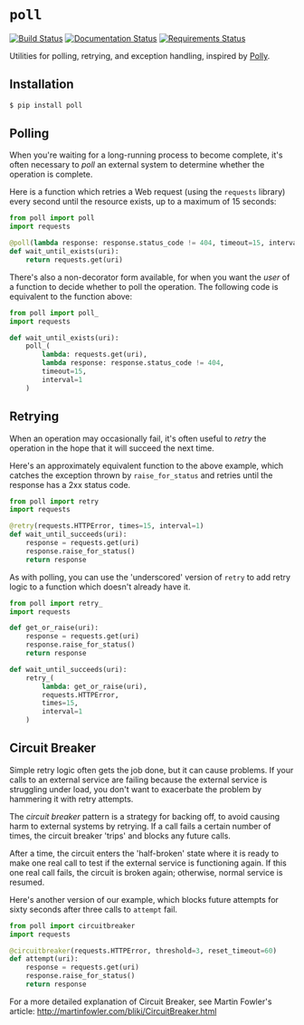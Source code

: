 `poll`
======

[![Build Status](https://travis-ci.org/benjamin-hodgson/poll.svg)](https://travis-ci.org/benjamin-hodgson/poll)
[![Documentation Status](https://readthedocs.org/projects/poll/badge/?version=v1.0)](https://readthedocs.org/projects/poll/?badge=v0.1)
[![Requirements Status](https://requires.io/github/benjamin-hodgson/poll/requirements.svg?branch=master)](https://requires.io/github/benjamin-hodgson/poll/requirements/?branch=master)

Utilities for polling, retrying, and exception handling,
inspired by [Polly](https://github.com/michael-wolfenden/Polly).


Installation
------------

```bash
$ pip install poll
```


Polling
-------

When you're waiting for a long-running process to become complete,
it's often necessary to _poll_ an external system to determine whether
the operation is complete.

Here is a function which retries a Web request (using the `requests` library)
every second until the resource exists, up to a maximum of 15 seconds:

```python
from poll import poll
import requests

@poll(lambda response: response.status_code != 404, timeout=15, interval=1)
def wait_until_exists(uri):
    return requests.get(uri)
```

There's also a non-decorator form available, for when you want
the _user_ of a function to decide whether to poll the operation.
The following code is equivalent to the function above:

```python
from poll import poll_
import requests

def wait_until_exists(uri):
    poll_(
        lambda: requests.get(uri),
        lambda response: response.status_code != 404,
        timeout=15,
        interval=1
    )
```


Retrying
--------

When an operation may occasionally fail,
it's often useful to _retry_ the operation in the hope
that it will succeed the next time.

Here's an approximately equivalent function to the above example,
which catches the exception thrown by `raise_for_status`
and retries until the response has a 2xx status code.

```python
from poll import retry
import requests

@retry(requests.HTTPError, times=15, interval=1)
def wait_until_succeeds(uri):
    response = requests.get(uri)
    response.raise_for_status()
    return response
```

As with polling, you can use the 'underscored' version
of `retry` to add retry logic to a function which doesn't already have it.

```python
from poll import retry_
import requests

def get_or_raise(uri):
    response = requests.get(uri)
    response.raise_for_status()
    return response

def wait_until_succeeds(uri):
    retry_(
        lambda: get_or_raise(uri),
        requests.HTTPError,
        times=15,
        interval=1
    )
```


Circuit Breaker
---------------

Simple retry logic often gets the job done, but it can cause problems.
If your calls to an external service are failing because the external
service is struggling under load, you don't want to exacerbate
the problem by hammering it with retry attempts.

The _circuit breaker_ pattern is a strategy for backing off, to avoid
causing harm to external systems by retrying. If a call fails a
certain number of times, the circuit breaker 'trips' and blocks any
future calls.

After a time, the circuit enters the 'half-broken' state where it
is ready to make one real call to test if the external service is
functioning again. If this one real call fails, the circuit is broken
again; otherwise, normal service is resumed.

Here's another version of our example, which blocks future attempts
for sixty seconds after three calls to `attempt` fail.

```python
from poll import circuitbreaker
import requests

@circuitbreaker(requests.HTTPError, threshold=3, reset_timeout=60)
def attempt(uri):
    response = requests.get(uri)
    response.raise_for_status()
    return response
```

For a more detailed explanation of Circuit Breaker, see Martin
Fowler's article: http://martinfowler.com/bliki/CircuitBreaker.html
